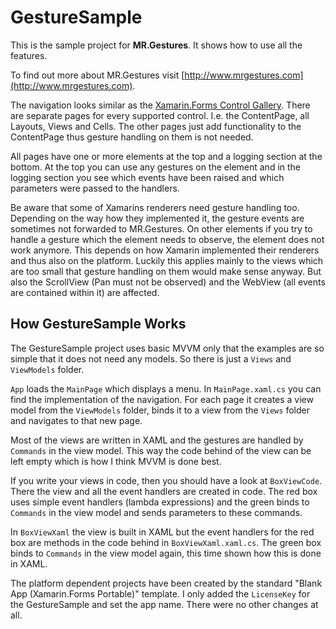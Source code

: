 # GestureSample #

This is the sample project for **MR.Gestures**. It shows how to use all the features.

To find out more about MR.Gestures visit [http://www.mrgestures.com](http://www.mrgestures.com).

The navigation looks similar as the [Xamarin.Forms Control Gallery](http://developer.xamarin.com/guides/cross-platform/xamarin-forms/controls/). There are separate pages for every supported control. I.e. the ContentPage, all Layouts, Views and Cells. The other pages just add functionality to the ContentPage thus gesture handling on them is not needed.

All pages have one or more elements at the top and a logging section at the bottom. At the top you can use any gestures on the element and in the logging section you see which events have been raised and which parameters were passed to the handlers.

Be aware that some of Xamarins renderers need gesture handling too. Depending on the way how they implemented it, the gesture events are sometimes not forwarded to MR.Gestures. On other elements if you try to handle a gesture which the element needs to observe, the element does not work anymore. This depends on how Xamarin implemented their renderers and thus also on the platform.
Luckily this applies mainly to the views which are too small that gesture handling on them would make sense anyway. But also the ScrollView (Pan must not be observed) and the WebView (all events are contained within it) are affected.
 
## How GestureSample Works ##

The GestureSample project uses basic MVVM only that the examples are so simple that it does not need any models. So there is just a `Views` and `ViewModels` folder.

`App` loads the `MainPage` which displays a menu. In `MainPage.xaml.cs` you can find the implementation of the navigation. For each page it creates a view model from the `ViewModels` folder, binds it to a view from the `Views` folder and navigates to that new page.

Most of the views are written in XAML and the gestures are handled by `Commands` in the view model. This way the code behind of the view can be left empty which is how I think MVVM is done best.

If you write your views in code, then you should have a look at `BoxViewCode`. There the view and all the event handlers are created in code. The red box uses simple event handlers (lambda expressions) and the green binds to `Commands` in the view model and sends parameters to these commands.

In `BoxViewXaml` the view is built in XAML but the event handlers for the red box are methods in the code behind in `BoxViewXaml.xaml.cs`. The green box binds to `Commands` in the view model again, this time shown how this is done in XAML.

The platform dependent projects have been created by the standard "Blank App (Xamarin.Forms Portable)" template. I only added the `LicenseKey` for the GestureSample and set the app name. There were no other changes at all.  
